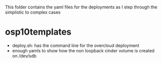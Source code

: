 This folder contains the yaml files for the deployments as I step through the simplistic to 
complex cases
 
# osp10templates

* deploy.sh: has the command line for the overcloud deployment
* enough yamls to show how the non loopback cinder volume is created on /dev/sdb

